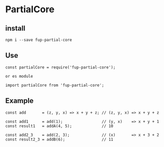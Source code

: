 # PartialCore
## install

`npm i --save fup-partial-core`


## Use

```
const partialCore = require('fup-partial-core');

or es module

import partialCore from 'fup-partial-core';

```



## Example

```
const add       = (z, y, x) => x + y + z; // (z, y, x) => x + y + z

const add1      = add(1);                 // (y, x)    => x + y + 1
const result1   = addA(4, 5);             // 10

const add2_3    = add(2, 3);              // (x)       => x + 3 + 2
const result2_3 = addB(6);                // 11
```

